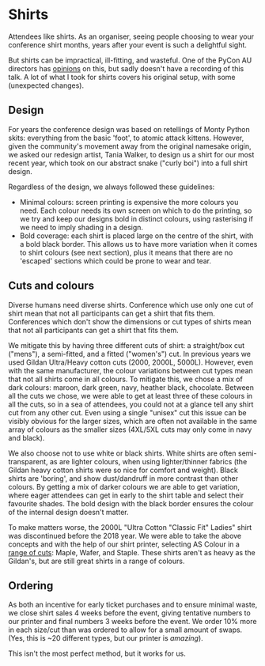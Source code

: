 
# Shirts

Attendees like shirts. As an organiser, seeing people choosing to wear your conference shirt months, years after your event is such a delightful sight. 

But shirts can be impractical, ill-fitting, and wasteful. One of the  PyCon AU directors has [opinions](https://osem.seagl.org/conferences/seagl2017/program/proposals/337) on this, but sadly doesn't have a recording of this talk. A lot of what I took for shirts covers his original setup, with some (unexpected changes). 


## Design

For years the conference design was based on retellings of Monty Python skits: everything from the basic 'foot', to atomic attack kittens. However, given the community's movement away from the original namesake origin, we asked our redesign artist, Tania Walker, to design us a shirt for our most recent year, which took on our abstract snake ("curly boi") into a full shirt design. 

Regardless of the design, we always followed these guidelines: 

*   Minimal colours: screen printing is expensive the more colours you need. Each colour needs its own screen on which to do the printing, so we try and keep our designs bold in distinct colours, using rasterising if we need to imply shading in a design. 
*   Bold coverage: each shirt is placed large on the centre of the shirt, with a bold black border. This allows us to have more variation when it comes to shirt colours (see next section), plus it means that there are no 'escaped' sections which could be prone to wear and tear. 


## Cuts and colours

Diverse humans need diverse shirts. Conference which use only one cut of shirt mean that not all participants can get a shirt that fits them. Conferences which don't show the dimensions or cut types of shirts mean that not all participants can get a shirt that fits them. 

We mitigate this by having three different cuts of shirt: a straight/box cut ("mens"), a semi-fitted, and a fitted ("women's") cut. In previous years we used Gildan Ultra/Heavy cotton cuts (2000, 2000L, 5000L). However, even with the same manufacturer, the colour variations between cut types mean that not all shirts come in all colours. To mitigate this, we chose a mix of dark colours: maroon, dark green, navy, heather black, chocolate. Between all the cuts we chose, we were able to get at least three of these colours in all the cuts, so in a sea of attendees, you could not at a glance tell any shirt cut from any other cut. Even using a single "unisex" cut this issue can be visibly obvious for the larger sizes, which are often not available in the same array of colours as the smaller sizes (4XL/5XL cuts may only come in navy and black). 

We also choose not to use white or black shirts. White shirts are often semi-transparent, as are lighter colours, when using lighter/thinner fabrics (the Gildan heavy cotton shirts were so nice for comfort and weight). Black shirts are 'boring', and show dust/dandruff in more contrast than other colours. By getting a mix of darker colours we are able to get variation, where eager  attendees can get in early to the shirt table and select their favourite shades. The bold design with the black border ensures the colour of the internal design doesn't matter. 

To make matters worse, the 2000L "Ultra Cotton "Classic Fit" Ladies" shirt was discontinued before the 2018 year. We were able to take the above concepts and with the help of our shirt printer, selecting AS Colour in a [range of cuts](https://2019.pycon-au.org/attend/shirts): Maple, Wafer, and Staple. These shirts aren't as heavy as the Gildan's, but are still great shirts in a range of colours. 


## Ordering

As both an incentive for early ticket purchases and to ensure minimal waste, we close shirt sales 4 weeks before the event, giving tentative numbers to our printer and final numbers 3 weeks before the event. We order 10% more in each size/cut than was ordered to allow for a small amount of swaps. (Yes, this is ~20 different types, but our printer is _amazing_). 

This isn't the most perfect method, but it works for us. 
